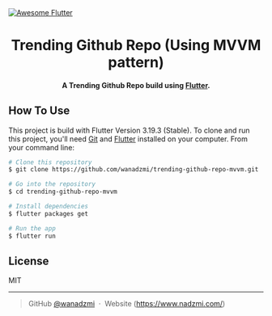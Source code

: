 <a href="https://stackoverflow.com/questions/tagged/flutter?sort=votes">
   <img alt="Awesome Flutter" src="https://img.shields.io/badge/Awesome-Flutter-blue.svg?longCache=true&style=flat-square" />
</a>

<h1 align="center">
  Trending Github Repo (Using MVVM pattern)
  <br>
</h1>

<h4 align="center">A Trending Github Repo build using <a href="https://flutter.dev" target="_blank">Flutter</a>.</h4>


## How To Use

This project is build with Flutter Version 3.19.3 (Stable). 
To clone and run this project, you'll need [Git](https://git-scm.com) and [Flutter](https://flutter.dev/docs/get-started/install) installed on your computer. From your command line:

```bash
# Clone this repository
$ git clone https://github.com/wanadzmi/trending-github-repo-mvvm.git

# Go into the repository
$ cd trending-github-repo-mvvm

# Install dependencies
$ flutter packages get

# Run the app
$ flutter run
```


## License

MIT

---

> GitHub [@wanadzmi](https://github.com/wanadzmi/) &nbsp;&middot;&nbsp;
> Website (https://www.nadzmi.com/)


